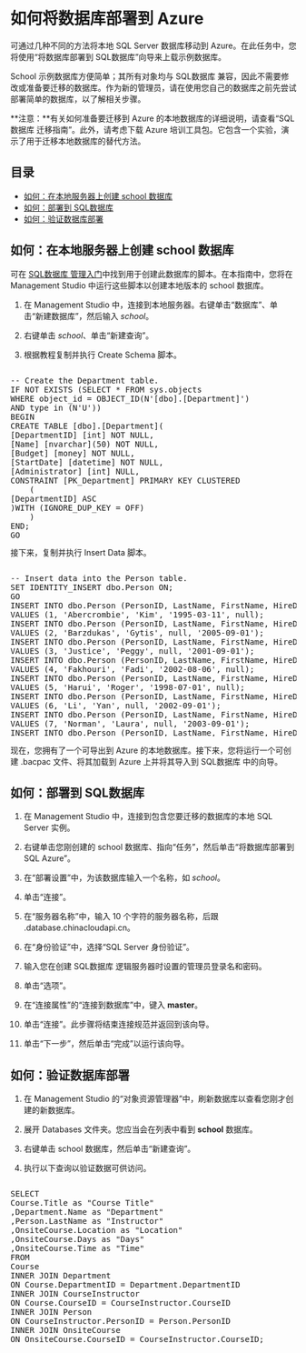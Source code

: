 <properties linkid="manage-services-how-to-deploy-a-sqldb" urlDisplayName="How to deploy" pageTitle="如何部署 SQL数据库 - Azure" metaKeywords="" description="了解如何将 SQL Server 数据库部署到 Azure。您将使用&ldquo;将数据库部署到 SQL数据库&rdquo;向导来上载示例数据库。" metaCanonical="" services="sql-database" documentationCenter="" title="如何将数据库部署到 Azure" authors="" solutions="" manager="" editor="" />

# <span id="howtodeploySQLdb"></span></a>如何将数据库部署到 Azure

可通过几种不同的方法将本地 SQL Server 数据库移动到 Azure。在此任务中，您将使用“将数据库部署到 SQL数据库”向导来上载示例数据库。

School 示例数据库方便简单；其所有对象均与 SQL数据库 兼容，因此不需要修改或准备要迁移的数据库。作为新的管理员，请在使用您自己的数据库之前先尝试部署简单的数据库，以了解相关步骤。

**注意：**有关如何准备要迁移到 Azure 的本地数据库的详细说明，请查看“SQL数据库 迁移指南”。此外，请考虑下载 Azure 培训工具包。它包含一个实验，演示了用于迁移本地数据库的替代方法。

## 目录

-   [如何：在本地服务器上创建 school 数据库][如何：在本地服务器上创建 school 数据库]
-   [如何：部署到 SQL数据库][如何：部署到 SQL数据库]
-   [如何：验证数据库部署][如何：验证数据库部署]

## <span id="schooldb"></span></a>如何：在本地服务器上创建 school 数据库

可在 [SQL数据库 管理入门][SQL数据库 管理入门]中找到用于创建此数据库的脚本。在本指南中，您将在 Management Studio 中运行这些脚本以创建本地版本的 school 数据库。

1.  在 Management Studio 中，连接到本地服务器。右键单击“数据库”、单击“新建数据库”，然后输入 *school*。

2.  右键单击 *school*、单击“新建查询”。

3.  根据教程复制并执行 Create Schema 脚本。

<div style="width:auto; height:300px; overflow:auto"><pre>
-- Create the Department table.
IF NOT EXISTS (SELECT * FROM sys.objects 
WHERE object_id = OBJECT_ID(N'[dbo].[Department]') 
AND type in (N'U'))
BEGIN
CREATE TABLE [dbo].[Department](
[DepartmentID] [int] NOT NULL,
[Name] [nvarchar](50) NOT NULL,
[Budget] [money] NOT NULL,
[StartDate] [datetime] NOT NULL,
[Administrator] [int] NULL,
CONSTRAINT [PK_Department] PRIMARY KEY CLUSTERED 
    (
[DepartmentID] ASC
)WITH (IGNORE_DUP_KEY = OFF)
    )
END;
GO

-- Create the Person table.
IF NOT EXISTS (SELECT * FROM sys.objects 
WHERE object_id = OBJECT_ID(N'[dbo].[Person]') 
AND type in (N'U'))
BEGIN
CREATE TABLE [dbo].[Person](
[PersonID] [int] IDENTITY(1,1) NOT NULL,
[LastName] [nvarchar](50) NOT NULL,
[FirstName] [nvarchar](50) NOT NULL,
[HireDate] [datetime] NULL,
[EnrollmentDate] [datetime] NULL,
CONSTRAINT [PK_School.Student] PRIMARY KEY CLUSTERED   
    (
[PersonID] ASC
)WITH (IGNORE_DUP_KEY = OFF)
    ) 
END;
GO

-- Create the OnsiteCourse table.
IF NOT EXISTS (SELECT * FROM sys.objects 
WHERE object_id = OBJECT_ID(N'[dbo].[OnsiteCourse]') 
AND type in (N'U'))
BEGIN
CREATE TABLE [dbo].[OnsiteCourse](
[CourseID] [int] NOT NULL,
[Location] [nvarchar](50) NOT NULL,
[Days] [nvarchar](50) NOT NULL,
[Time] [smalldatetime] NOT NULL,
CONSTRAINT [PK_OnsiteCourse] PRIMARY KEY CLUSTERED 
    (
[CourseID] ASC
)WITH (IGNORE_DUP_KEY = OFF)
    ) 
END;
GO

-- Create the OnlineCourse table.
IF NOT EXISTS (SELECT * FROM sys.objects 
WHERE object_id = OBJECT_ID(N'[dbo].[OnlineCourse]') 
AND type in (N'U'))
BEGIN
CREATE TABLE [dbo].[OnlineCourse](
[CourseID] [int] NOT NULL,
[URL] [nvarchar](100) NOT NULL,
CONSTRAINT [PK_OnlineCourse] PRIMARY KEY CLUSTERED 
    (
[CourseID] ASC
)WITH (IGNORE_DUP_KEY = OFF)
    ) 
END;
GO

--Create the StudentGrade table.
IF NOT EXISTS (SELECT * FROM sys.objects 
WHERE object_id = OBJECT_ID(N'[dbo].[StudentGrade]') 
AND type in (N'U'))
BEGIN
CREATE TABLE [dbo].[StudentGrade](
[EnrollmentID] [int] IDENTITY(1,1) NOT NULL,
[CourseID] [int] NOT NULL,
[StudentID] [int] NOT NULL,
[Grade] [decimal](3, 2) NULL,
CONSTRAINT [PK_StudentGrade] PRIMARY KEY CLUSTERED 
    (
[EnrollmentID] ASC
)WITH (IGNORE_DUP_KEY = OFF)
    ) 
END;
GO

-- Create the CourseInstructor table.
IF NOT EXISTS (SELECT * FROM sys.objects 
WHERE object_id = OBJECT_ID(N'[dbo].[CourseInstructor]') 
AND type in (N'U'))
BEGIN
CREATE TABLE [dbo].[CourseInstructor](
[CourseID] [int] NOT NULL,
[PersonID] [int] NOT NULL,
CONSTRAINT [PK_CourseInstructor] PRIMARY KEY CLUSTERED 
    (
[CourseID] ASC,
[PersonID] ASC
)WITH (IGNORE_DUP_KEY = OFF)
    ) 
END;
GO

-- Create the Course table.
IF NOT EXISTS (SELECT * FROM sys.objects 
WHERE object_id = OBJECT_ID(N'[dbo].[Course]') 
AND type in (N'U'))
BEGIN
CREATE TABLE [dbo].[Course](
[CourseID] [int] NOT NULL,
[Title] [nvarchar](100) NOT NULL,
[Credits] [int] NOT NULL,
[DepartmentID] [int] NOT NULL,
CONSTRAINT [PK_School.Course] PRIMARY KEY CLUSTERED 
    (
[CourseID] ASC
)WITH (IGNORE_DUP_KEY = OFF)
    )
END;
GO

-- Create the OfficeAssignment table.
IF NOT EXISTS (SELECT * FROM sys.objects 
WHERE object_id = OBJECT_ID(N'[dbo].[OfficeAssignment]')
AND type in (N'U'))
BEGIN
CREATE TABLE [dbo].[OfficeAssignment](
[InstructorID] [int] NOT NULL,
[Location] [nvarchar](50) NOT NULL,
[Timestamp] [timestamp] NOT NULL,
CONSTRAINT [PK_OfficeAssignment] PRIMARY KEY CLUSTERED 
    (
[InstructorID] ASC
)WITH (IGNORE_DUP_KEY = OFF)
    )
END;
GO

-- Define the relationship between OnsiteCourse and Course.
IF NOT EXISTS (SELECT * FROM sys.foreign_keys 
WHERE object_id = OBJECT_ID(N'[dbo].[FK_OnsiteCourse_Course]')
AND parent_object_id = OBJECT_ID(N'[dbo].[OnsiteCourse]'))
ALTER TABLE [dbo].[OnsiteCourse]  WITH CHECK ADD  
CONSTRAINT [FK_OnsiteCourse_Course] FOREIGN KEY([CourseID])
REFERENCES [dbo].[Course] ([CourseID]);
GO
ALTER TABLE [dbo].[OnsiteCourse] CHECK 
CONSTRAINT [FK_OnsiteCourse_Course];
GO

-- Define the relationship between OnlineCourse and Course.
IF NOT EXISTS (SELECT * FROM sys.foreign_keys 
WHERE object_id = OBJECT_ID(N'[dbo].[FK_OnlineCourse_Course]')
AND parent_object_id = OBJECT_ID(N'[dbo].[OnlineCourse]'))
ALTER TABLE [dbo].[OnlineCourse]  WITH CHECK ADD  
CONSTRAINT [FK_OnlineCourse_Course] FOREIGN KEY([CourseID])
REFERENCES [dbo].[Course] ([CourseID]);
GO
ALTER TABLE [dbo].[OnlineCourse] CHECK 
CONSTRAINT [FK_OnlineCourse_Course];
GO
-- Define the relationship between StudentGrade and Course.
IF NOT EXISTS (SELECT * FROM sys.foreign_keys 
WHERE object_id = OBJECT_ID(N'[dbo].[FK_StudentGrade_Course]')
AND parent_object_id = OBJECT_ID(N'[dbo].[StudentGrade]'))
ALTER TABLE [dbo].[StudentGrade]  WITH CHECK ADD  
CONSTRAINT [FK_StudentGrade_Course] FOREIGN KEY([CourseID])
REFERENCES [dbo].[Course] ([CourseID]);
GO
ALTER TABLE [dbo].[StudentGrade] CHECK 
CONSTRAINT [FK_StudentGrade_Course];
GO

--Define the relationship between StudentGrade and Student.
IF NOT EXISTS (SELECT * FROM sys.foreign_keys 
WHERE object_id = OBJECT_ID(N'[dbo].[FK_StudentGrade_Student]')
AND parent_object_id = OBJECT_ID(N'[dbo].[StudentGrade]'))   
ALTER TABLE [dbo].[StudentGrade]  WITH CHECK ADD  
CONSTRAINT [FK_StudentGrade_Student] FOREIGN KEY([StudentID])
REFERENCES [dbo].[Person] ([PersonID]);
GO
ALTER TABLE [dbo].[StudentGrade] CHECK 
CONSTRAINT [FK_StudentGrade_Student];
GO

-- Define the relationship between CourseInstructor and Course.
IF NOT EXISTS (SELECT * FROM sys.foreign_keys 
WHERE object_id = OBJECT_ID(N'[dbo].[FK_CourseInstructor_Course]')
AND parent_object_id = OBJECT_ID(N'[dbo].[CourseInstructor]'))
ALTER TABLE [dbo].[CourseInstructor]  WITH CHECK ADD  
CONSTRAINT [FK_CourseInstructor_Course] FOREIGN KEY([CourseID])
REFERENCES [dbo].[Course] ([CourseID]);
GO
ALTER TABLE [dbo].[CourseInstructor] CHECK 
CONSTRAINT [FK_CourseInstructor_Course];
GO

-- Define the relationship between CourseInstructor and Person.
IF NOT EXISTS (SELECT * FROM sys.foreign_keys 
WHERE object_id = OBJECT_ID(N'[dbo].[FK_CourseInstructor_Person]')
AND parent_object_id = OBJECT_ID(N'[dbo].[CourseInstructor]'))
ALTER TABLE [dbo].[CourseInstructor]  WITH CHECK ADD  
CONSTRAINT [FK_CourseInstructor_Person] FOREIGN KEY([PersonID])
REFERENCES [dbo].[Person] ([PersonID]);
GO
ALTER TABLE [dbo].[CourseInstructor] CHECK 
CONSTRAINT [FK_CourseInstructor_Person];
GO

-- Define the relationship between Course and Department.
IF NOT EXISTS (SELECT * FROM sys.foreign_keys 
WHERE object_id = OBJECT_ID(N'[dbo].[FK_Course_Department]')
AND parent_object_id = OBJECT_ID(N'[dbo].[Course]'))
ALTER TABLE [dbo].[Course]  WITH CHECK ADD  
CONSTRAINT [FK_Course_Department] FOREIGN KEY([DepartmentID])
REFERENCES [dbo].[Department] ([DepartmentID]);
GO
ALTER TABLE [dbo].[Course] CHECK CONSTRAINT [FK_Course_Department];
GO

--Define the relationship between OfficeAssignment and Person.
IF NOT EXISTS (SELECT * FROM sys.foreign_keys 
WHERE object_id = OBJECT_ID(N'[dbo].[FK_OfficeAssignment_Person]')
AND parent_object_id = OBJECT_ID(N'[dbo].[OfficeAssignment]'))
ALTER TABLE [dbo].[OfficeAssignment]  WITH CHECK ADD  
CONSTRAINT [FK_OfficeAssignment_Person] FOREIGN KEY([InstructorID])
REFERENCES [dbo].[Person] ([PersonID]);
GO
ALTER TABLE [dbo].[OfficeAssignment] CHECK 
CONSTRAINT [FK_OfficeAssignment_Person];
GO
</pre></div>

接下来，复制并执行 Insert Data 脚本。

<div style="width:auto; height:300px; overflow:auto"><pre>
-- Insert data into the Person table.
SET IDENTITY_INSERT dbo.Person ON;
GO
INSERT INTO dbo.Person (PersonID, LastName, FirstName, HireDate, EnrollmentDate)
VALUES (1, 'Abercrombie', 'Kim', '1995-03-11', null);
INSERT INTO dbo.Person (PersonID, LastName, FirstName, HireDate, EnrollmentDate)
VALUES (2, 'Barzdukas', 'Gytis', null, '2005-09-01');
INSERT INTO dbo.Person (PersonID, LastName, FirstName, HireDate, EnrollmentDate)
VALUES (3, 'Justice', 'Peggy', null, '2001-09-01');
INSERT INTO dbo.Person (PersonID, LastName, FirstName, HireDate, EnrollmentDate)
VALUES (4, 'Fakhouri', 'Fadi', '2002-08-06', null);
INSERT INTO dbo.Person (PersonID, LastName, FirstName, HireDate, EnrollmentDate)
VALUES (5, 'Harui', 'Roger', '1998-07-01', null);
INSERT INTO dbo.Person (PersonID, LastName, FirstName, HireDate, EnrollmentDate)
VALUES (6, 'Li', 'Yan', null, '2002-09-01');
INSERT INTO dbo.Person (PersonID, LastName, FirstName, HireDate, EnrollmentDate)
VALUES (7, 'Norman', 'Laura', null, '2003-09-01');
INSERT INTO dbo.Person (PersonID, LastName, FirstName, HireDate, EnrollmentDate)
VALUES (8, 'Olivotto', 'Nino', null, '2005-09-01');
INSERT INTO dbo.Person (PersonID, LastName, FirstName, HireDate, EnrollmentDate)
VALUES (9, 'Tang', 'Wayne', null, '2005-09-01');
INSERT INTO dbo.Person (PersonID, LastName, FirstName, HireDate, EnrollmentDate)
VALUES (10, 'Alonso', 'Meredith', null, '2002-09-01');
INSERT INTO dbo.Person (PersonID, LastName, FirstName, HireDate, EnrollmentDate)
VALUES (11, 'Lopez', 'Sophia', null, '2004-09-01');
INSERT INTO dbo.Person (PersonID, LastName, FirstName, HireDate, EnrollmentDate)
VALUES (12, 'Browning', 'Meredith', null, '2000-09-01');
INSERT INTO dbo.Person (PersonID, LastName, FirstName, HireDate, EnrollmentDate)
VALUES (13, 'Anand', 'Arturo', null, '2003-09-01');
INSERT INTO dbo.Person (PersonID, LastName, FirstName, HireDate, EnrollmentDate)
VALUES (14, 'Walker', 'Alexandra', null, '2000-09-01');
INSERT INTO dbo.Person (PersonID, LastName, FirstName, HireDate, EnrollmentDate)
VALUES (15, 'Powell', 'Carson', null, '2004-09-01');
INSERT INTO dbo.Person (PersonID, LastName, FirstName, HireDate, EnrollmentDate)
VALUES (16, 'Jai', 'Damien', null, '2001-09-01');
INSERT INTO dbo.Person (PersonID, LastName, FirstName, HireDate, EnrollmentDate)
VALUES (17, 'Carlson', 'Robyn', null, '2005-09-01');
INSERT INTO dbo.Person (PersonID, LastName, FirstName, HireDate, EnrollmentDate)
VALUES (18, 'Zheng', 'Roger', '2004-02-12', null);
INSERT INTO dbo.Person (PersonID, LastName, FirstName, HireDate, EnrollmentDate)
VALUES (19, 'Bryant', 'Carson', null, '2001-09-01');
INSERT INTO dbo.Person (PersonID, LastName, FirstName, HireDate, EnrollmentDate)
VALUES (20, 'Suarez', 'Robyn', null, '2004-09-01');
INSERT INTO dbo.Person (PersonID, LastName, FirstName, HireDate, EnrollmentDate)
VALUES (21, 'Holt', 'Roger', null, '2004-09-01');
INSERT INTO dbo.Person (PersonID, LastName, FirstName, HireDate, EnrollmentDate)
VALUES (22, 'Alexander', 'Carson', null, '2005-09-01');
INSERT INTO dbo.Person (PersonID, LastName, FirstName, HireDate, EnrollmentDate)
VALUES (23, 'Morgan', 'Isaiah', null, '2001-09-01');
INSERT INTO dbo.Person (PersonID, LastName, FirstName, HireDate, EnrollmentDate)
VALUES (24, 'Martin', 'Randall', null, '2005-09-01');
INSERT INTO dbo.Person (PersonID, LastName, FirstName, HireDate, EnrollmentDate)
VALUES (25, 'Kapoor', 'Candace', '2001-01-15', null);
INSERT INTO dbo.Person (PersonID, LastName, FirstName, HireDate, EnrollmentDate)
VALUES (26, 'Rogers', 'Cody', null, '2002-09-01');
INSERT INTO dbo.Person (PersonID, LastName, FirstName, HireDate, EnrollmentDate)
VALUES (27, 'Serrano', 'Stacy', '1999-06-01', null);
INSERT INTO dbo.Person (PersonID, LastName, FirstName, HireDate, EnrollmentDate)
VALUES (28, 'White', 'Anthony', null, '2001-09-01');
INSERT INTO dbo.Person (PersonID, LastName, FirstName, HireDate, EnrollmentDate)
VALUES (29, 'Griffin', 'Rachel', null, '2004-09-01');
INSERT INTO dbo.Person (PersonID, LastName, FirstName, HireDate, EnrollmentDate)
VALUES (30, 'Shan', 'Alicia', null, '2003-09-01');
INSERT INTO dbo.Person (PersonID, LastName, FirstName, HireDate, EnrollmentDate)
VALUES (31, 'Stewart', 'Jasmine', '1997-10-12', null);
INSERT INTO dbo.Person (PersonID, LastName, FirstName, HireDate, EnrollmentDate)
VALUES (32, 'Xu', 'Kristen', '2001-7-23', null);
INSERT INTO dbo.Person (PersonID, LastName, FirstName, HireDate, EnrollmentDate)
VALUES (33, 'Gao', 'Erica', null, '2003-01-30');
INSERT INTO dbo.Person (PersonID, LastName, FirstName, HireDate, EnrollmentDate)
VALUES (34, 'Van Houten', 'Roger', '2000-12-07', null);
GO
SET IDENTITY_INSERT dbo.Person OFF;
GO
-- Insert data into the Department table.
INSERT INTO dbo.Department (DepartmentID, [Name], Budget, StartDate, Administrator)
VALUES (1, 'Engineering', 350000.00, '2007-09-01', 2);
INSERT INTO dbo.Department (DepartmentID, [Name], Budget, StartDate, Administrator)
VALUES (2, 'English', 120000.00, '2007-09-01', 6);
INSERT INTO dbo.Department (DepartmentID, [Name], Budget, StartDate, Administrator)
VALUES (4, 'Economics', 200000.00, '2007-09-01', 4);
INSERT INTO dbo.Department (DepartmentID, [Name], Budget, StartDate, Administrator)
VALUES (7, 'Mathematics', 250000.00, '2007-09-01', 3);
GO
-- Insert data into the Course table.
INSERT INTO dbo.Course (CourseID, Title, Credits, DepartmentID)
VALUES (1050, 'Chemistry', 4, 1);
INSERT INTO dbo.Course (CourseID, Title, Credits, DepartmentID)
VALUES (1061, 'Physics', 4, 1);
INSERT INTO dbo.Course (CourseID, Title, Credits, DepartmentID)
VALUES (1045, 'Calculus', 4, 7);
INSERT INTO dbo.Course (CourseID, Title, Credits, DepartmentID)
VALUES (2030, 'Poetry', 2, 2);
INSERT INTO dbo.Course (CourseID, Title, Credits, DepartmentID)
VALUES (2021, 'Composition', 3, 2);
INSERT INTO dbo.Course (CourseID, Title, Credits, DepartmentID)
VALUES (2042, 'Literature', 4, 2);
INSERT INTO dbo.Course (CourseID, Title, Credits, DepartmentID)
VALUES (4022, 'Microeconomics', 3, 4);
INSERT INTO dbo.Course (CourseID, Title, Credits, DepartmentID)
VALUES (4041, 'Macroeconomics', 3, 4);
INSERT INTO dbo.Course (CourseID, Title, Credits, DepartmentID)
VALUES (4061, 'Quantitative', 2, 4);
INSERT INTO dbo.Course (CourseID, Title, Credits, DepartmentID)
VALUES (3141, 'Trigonometry', 4, 7);
GO
-- Insert data into the OnlineCourse table.
INSERT INTO dbo.OnlineCourse (CourseID, URL)
VALUES (2030, 'http://www.fineartschool.net/Poetry');
INSERT INTO dbo.OnlineCourse (CourseID, URL)
VALUES (2021, 'http://www.fineartschool.net/Composition');
INSERT INTO dbo.OnlineCourse (CourseID, URL)
VALUES (4041, 'http://www.fineartschool.net/Macroeconomics');
INSERT INTO dbo.OnlineCourse (CourseID, URL)
VALUES (3141, 'http://www.fineartschool.net/Trigonometry');
--Insert data into OnsiteCourse table.
INSERT INTO dbo.OnsiteCourse (CourseID, Location, Days, [Time])
VALUES (1050, '123 Smith', 'MTWH', '11:30');
INSERT INTO dbo.OnsiteCourse (CourseID, Location, Days, [Time])
VALUES (1061, '234 Smith', 'TWHF', '13:15');
INSERT INTO dbo.OnsiteCourse (CourseID, Location, Days, [Time])
VALUES (1045, '121 Smith','MWHF', '15:30');
INSERT INTO dbo.OnsiteCourse (CourseID, Location, Days, [Time])
VALUES (4061, '22 Williams', 'TH', '11:15');
INSERT INTO dbo.OnsiteCourse (CourseID, Location, Days, [Time])
VALUES (2042, '225 Adams', 'MTWH', '11:00');
INSERT INTO dbo.OnsiteCourse (CourseID, Location, Days, [Time])
VALUES (4022, '23 Williams', 'MWF', '9:00');
-- Insert data into the CourseInstructor table.
INSERT INTO dbo.CourseInstructor(CourseID, PersonID)
VALUES (1050, 1);
INSERT INTO dbo.CourseInstructor(CourseID, PersonID)
VALUES (1061, 31);
INSERT INTO dbo.CourseInstructor(CourseID, PersonID)
VALUES (1045, 5);
INSERT INTO dbo.CourseInstructor(CourseID, PersonID)
VALUES (2030, 4);
INSERT INTO dbo.CourseInstructor(CourseID, PersonID)
VALUES (2021, 27);
INSERT INTO dbo.CourseInstructor(CourseID, PersonID)
VALUES (2042, 25);
INSERT INTO dbo.CourseInstructor(CourseID, PersonID)
VALUES (4022, 18);
INSERT INTO dbo.CourseInstructor(CourseID, PersonID)
VALUES (4041, 32);
INSERT INTO dbo.CourseInstructor(CourseID, PersonID)
VALUES (4061, 34);
GO
--Insert data into the OfficeAssignment table.
INSERT INTO dbo.OfficeAssignment(InstructorID, Location)
VALUES (1, '17 Smith');
INSERT INTO dbo.OfficeAssignment(InstructorID, Location)
VALUES (4, '29 Adams');
INSERT INTO dbo.OfficeAssignment(InstructorID, Location)
VALUES (5, '37 Williams');
INSERT INTO dbo.OfficeAssignment(InstructorID, Location)
VALUES (18, '143 Smith');
INSERT INTO dbo.OfficeAssignment(InstructorID, Location)
VALUES (25, '57 Adams');
INSERT INTO dbo.OfficeAssignment(InstructorID, Location)
VALUES (27, '271 Williams');
INSERT INTO dbo.OfficeAssignment(InstructorID, Location)
VALUES (31, '131 Smith');
INSERT INTO dbo.OfficeAssignment(InstructorID, Location)
VALUES (32, '203 Williams');
INSERT INTO dbo.OfficeAssignment(InstructorID, Location)
VALUES (34, '213 Smith');
-- Insert data into the StudentGrade table.
INSERT INTO dbo.StudentGrade (CourseID, StudentID, Grade)
VALUES (2021, 2, 4);
INSERT INTO dbo.StudentGrade (CourseID, StudentID, Grade)
VALUES (2030, 2, 3.5);
INSERT INTO dbo.StudentGrade (CourseID, StudentID, Grade)
VALUES (2021, 3, 3);
INSERT INTO dbo.StudentGrade (CourseID, StudentID, Grade)
VALUES (2030, 3, 4);
INSERT INTO dbo.StudentGrade (CourseID, StudentID, Grade)
VALUES (2021, 6, 2.5);
INSERT INTO dbo.StudentGrade (CourseID, StudentID, Grade)
VALUES (2042, 6, 3.5);
INSERT INTO dbo.StudentGrade (CourseID, StudentID, Grade)
VALUES (2021, 7, 3.5);
INSERT INTO dbo.StudentGrade (CourseID, StudentID, Grade)
VALUES (2042, 7, 4);
INSERT INTO dbo.StudentGrade (CourseID, StudentID, Grade)
VALUES (2021, 8, 3);
INSERT INTO dbo.StudentGrade (CourseID, StudentID, Grade)
VALUES (2042, 8, 3);
INSERT INTO dbo.StudentGrade (CourseID, StudentID, Grade)
VALUES (4041, 9, 3.5);
INSERT INTO dbo.StudentGrade (CourseID, StudentID, Grade)
VALUES (4041, 10, null);
INSERT INTO dbo.StudentGrade (CourseID, StudentID, Grade)
VALUES (4041, 11, 2.5);
INSERT INTO dbo.StudentGrade (CourseID, StudentID, Grade)
VALUES (4041, 12, null);
INSERT INTO dbo.StudentGrade (CourseID, StudentID, Grade)
VALUES (4061, 12, null);
INSERT INTO dbo.StudentGrade (CourseID, StudentID, Grade)
VALUES (4022, 14, 3);
INSERT INTO dbo.StudentGrade (CourseID, StudentID, Grade)
VALUES (4022, 13, 4);
INSERT INTO dbo.StudentGrade (CourseID, StudentID, Grade)
VALUES (4061, 13, 4);
INSERT INTO dbo.StudentGrade (CourseID, StudentID, Grade)
VALUES (4041, 14, 3);
INSERT INTO dbo.StudentGrade (CourseID, StudentID, Grade)
VALUES (4022, 15, 2.5);
INSERT INTO dbo.StudentGrade (CourseID, StudentID, Grade)
VALUES (4022, 16, 2);
INSERT INTO dbo.StudentGrade (CourseID, StudentID, Grade)
VALUES (4022, 17, null);
INSERT INTO dbo.StudentGrade (CourseID, StudentID, Grade)
VALUES (4022, 19, 3.5);
INSERT INTO dbo.StudentGrade (CourseID, StudentID, Grade)
VALUES (4061, 20, 4);
INSERT INTO dbo.StudentGrade (CourseID, StudentID, Grade)
VALUES (4061, 21, 2);
INSERT INTO dbo.StudentGrade (CourseID, StudentID, Grade)
VALUES (4022, 22, 3);
INSERT INTO dbo.StudentGrade (CourseID, StudentID, Grade)
VALUES (4041, 22, 3.5);
INSERT INTO dbo.StudentGrade (CourseID, StudentID, Grade)
VALUES (4061, 22, 2.5);
INSERT INTO dbo.StudentGrade (CourseID, StudentID, Grade)
VALUES (4022, 23, 3);
INSERT INTO dbo.StudentGrade (CourseID, StudentID, Grade)
VALUES (1045, 23, 1.5);
INSERT INTO dbo.StudentGrade (CourseID, StudentID, Grade)
VALUES (1061, 24, 4);
INSERT INTO dbo.StudentGrade (CourseID, StudentID, Grade)
VALUES (1061, 25, 3);
INSERT INTO dbo.StudentGrade (CourseID, StudentID, Grade)
VALUES (1050, 26, 3.5);
INSERT INTO dbo.StudentGrade (CourseID, StudentID, Grade)
VALUES (1061, 26, 3);
INSERT INTO dbo.StudentGrade (CourseID, StudentID, Grade)
VALUES (1061, 27, 3);
INSERT INTO dbo.StudentGrade (CourseID, StudentID, Grade)
VALUES (1045, 28, 2.5);
INSERT INTO dbo.StudentGrade (CourseID, StudentID, Grade)
VALUES (1050, 28, 3.5);
INSERT INTO dbo.StudentGrade (CourseID, StudentID, Grade)
VALUES (1061, 29, 4);
INSERT INTO dbo.StudentGrade (CourseID, StudentID, Grade)
VALUES (1050, 30, 3.5);
INSERT INTO dbo.StudentGrade (CourseID, StudentID, Grade)
VALUES (1061, 30, 4);
GO
</pre></div>

现在，您拥有了一个可导出到 Azure 的本地数据库。接下来，您将运行一个可创建 .bacpac 文件、将其加载到 Azure 上并将其导入到 SQL数据库 中的向导。

## <span id="deploydb"></span></a>如何：部署到 SQL数据库

1.  在 Management Studio 中，连接到包含您要迁移的数据库的本地 SQL Server 实例。

2.  右键单击您刚创建的 school 数据库、指向“任务”，然后单击“将数据库部署到 SQL Azure”。

3.  在“部署设置”中，为该数据库输入一个名称，如 *school*。

4.  单击“连接”。

5.  在“服务器名称”中，输入 10 个字符的服务器名称，后跟 .database.chinacloudapi.cn。

6.  在“身份验证”中，选择“SQL Server 身份验证”。

7.  输入您在创建 SQL数据库 逻辑服务器时设置的管理员登录名和密码。

8.  单击“选项”。

9.  在“连接属性”的“连接到数据库”中，键入 **master**。

10. 单击“连接”。此步骤将结束连接规范并返回到该向导。

11. 单击“下一步”，然后单击“完成”以运行该向导。

## <span id="verify"></span></a>如何：验证数据库部署

1.  在 Management Studio 的“对象资源管理器”中，刷新数据库以查看您刚才创建的新数据库。

2.  展开 Databases 文件夹。您应当会在列表中看到 **school** 数据库。

3.  右键单击 school 数据库，然后单击“新建查询”。

4.  执行以下查询以验证数据可供访问。

<div style="width:auto; height:auto; overflow:auto"><pre>
SELECT
Course.Title as &quot;Course Title&quot;
,Department.Name as &quot;Department&quot;
,Person.LastName as &quot;Instructor&quot;
,OnsiteCourse.Location as &quot;Location&quot;
,OnsiteCourse.Days as &quot;Days&quot;
,OnsiteCourse.Time as &quot;Time&quot;
FROM
Course
INNER JOIN Department
ON Course.DepartmentID = Department.DepartmentID
INNER JOIN CourseInstructor
ON Course.CourseID = CourseInstructor.CourseID
INNER JOIN Person
ON CourseInstructor.PersonID = Person.PersonID
INNER JOIN OnsiteCourse
ON OnsiteCourse.CourseID = CourseInstructor.CourseID;
</pre></div>

  [如何：在本地服务器上创建 school 数据库]: #schooldb
  [如何：部署到 SQL数据库]: #deploydb
  [如何：验证数据库部署]: #verify
  [SQL数据库 管理入门]: /zh-cn/manage/services/sql-databases/getting-started-w-sql-databases/
